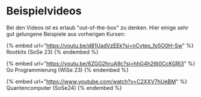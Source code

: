 # Beispielvideos

Bei den Videos ist es erlaub "out-of-the-box" zu denken. Hier einige sehr gut gelungene Beispiele aus vorherigen Kursen:

{% embed url="https://youtu.be/d81UadVzEEk?si=nCyteo_fo5O0H-Sw" %}
Rootkits (SoSe 23)
{% endembed %}

{% embed url="https://youtu.be/6ZGG2hruA9c?si=hhG4h26t0CcKGRl3" %}
Go Programmierung (WiSe 23)
{% endembed %}

{% embed url="https://www.youtube.com/watch?v=C2XXV7hUeBM" %}
Quantencomputer (SoSe24)
{% endembed %}
